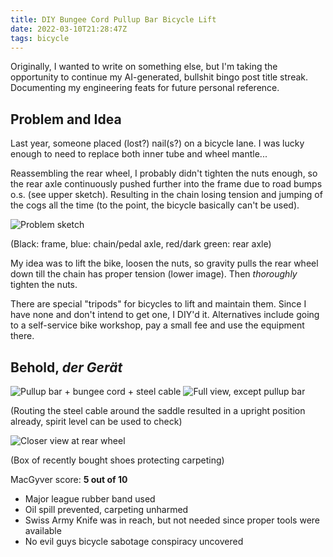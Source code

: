 ```yaml
---
title: DIY Bungee Cord Pullup Bar Bicycle Lift
date: 2022-03-10T21:28:47Z
tags: bicycle
---
```


Originally, I wanted to write on something else, but I'm taking the opportunity to continue my AI-generated, bullshit bingo post title streak. Documenting my engineering feats for future personal reference.

## Problem and Idea

Last year, someone placed (lost?) nail(s?) on a bicycle lane.
I was lucky enough to need to replace both inner tube and wheel mantle...

Reassembling the rear wheel, I probably didn't tighten the nuts enough,
so the rear axle continuously pushed further into the frame due to road bumps o.s. (see upper sketch).
Resulting in the chain losing tension and jumping of the cogs all the time (to the point, the bicycle basically can't be used).

![Problem sketch](sketch.jpg)

(Black: frame, blue: chain/pedal axle, red/dark green: rear axle)

My idea was to lift the bike, loosen the nuts, so gravity pulls the rear wheel down till the chain has proper tension (lower image). Then *thoroughly* tighten the nuts.

There are special "tripods" for bicycles to lift and maintain them.
Since I have none and don't intend to get one, I DIY'd it.
Alternatives include going to a self-service bike workshop, pay a small fee and use the equipment there.

## Behold, *der Gerät*

![Pullup bar + bungee cord + steel cable](geraet0.jpg)
![Full view, except pullup bar](geraet1.jpg)

(Routing the steel cable around the saddle resulted in a upright position already, spirit level can be used to check)

![Closer view at rear wheel](geraet2.jpg)

(Box of recently bought shoes protecting carpeting)

MacGyver score: **5 out of 10**

* Major league rubber band used
* Oil spill prevented, carpeting unharmed
* Swiss Army Knife was in reach, but not needed since proper tools were available
* No evil guys bicycle sabotage conspiracy uncovered
